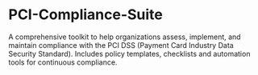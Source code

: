 # PCI-Compliance-Suite
A comprehensive toolkit to help organizations assess, implement, and maintain compliance with the PCI DSS (Payment Card Industry Data Security Standard). Includes policy templates, checklists and automation tools for continuous compliance.
